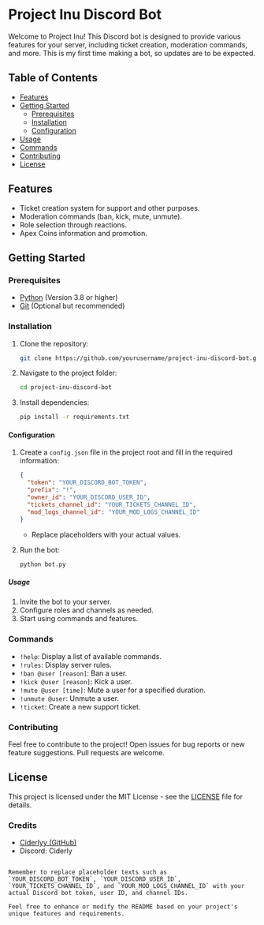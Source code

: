 # Project Inu Discord Bot

Welcome to Project Inu! This Discord bot is designed to provide various features for your server, including ticket creation, moderation commands, and more. This is my first time making a bot, so updates are to be expected.

## Table of Contents

- [Features](#features)
- [Getting Started](#getting-started)
  - [Prerequisites](#prerequisites)
  - [Installation](#installation)
  - [Configuration](#configuration)
- [Usage](#usage)
- [Commands](#commands)
- [Contributing](#contributing)
- [License](#license)

## Features

- Ticket creation system for support and other purposes.
- Moderation commands (ban, kick, mute, unmute).
- Role selection through reactions.
- Apex Coins information and promotion.

## Getting Started

### Prerequisites

- [Python](https://www.python.org/downloads/) (Version 3.8 or higher)
- [Git](https://git-scm.com/downloads/) (Optional but recommended)

### Installation

1. Clone the repository:

   ```bash
   git clone https://github.com/yourusername/project-inu-discord-bot.git
   ```

2. Navigate to the project folder:

   ```bash
   cd project-inu-discord-bot
   ```

3. Install dependencies:

   ```bash
   pip install -r requirements.txt
   ```

#### Configuration

1. Create a `config.json` file in the project root and fill in the required information:

   ```json
   {
     "token": "YOUR_DISCORD_BOT_TOKEN",
     "prefix": "!",
     "owner_id": "YOUR_DISCORD_USER_ID",
     "tickets_channel_id": "YOUR_TICKETS_CHANNEL_ID",
     "mod_logs_channel_id": "YOUR_MOD_LOGS_CHANNEL_ID"
   }
   ```

   - Replace placeholders with your actual values.

2. Run the bot:

   ```bash
   python bot.py
   ```

##### Usage

1. Invite the bot to your server.
2. Configure roles and channels as needed.
3. Start using commands and features.

### Commands

- `!help`: Display a list of available commands.
- `!rules`: Display server rules.
- `!ban @user [reason]`: Ban a user.
- `!kick @user [reason]`: Kick a user.
- `!mute @user [time]`: Mute a user for a specified duration.
- `!unmute @user`: Unmute a user.
- `!ticket`: Create a new support ticket.

### Contributing

Feel free to contribute to the project! Open issues for bug reports or new feature suggestions. Pull requests are welcome.

## License


This project is licensed under the MIT License - see the [LICENSE](LICENSE) file for details.

### Credits

- [Ciderlyy (GitHub)](https://github.com/Ciderlyy)
- Discord: Ciderly
```

Remember to replace placeholder texts such as `YOUR_DISCORD_BOT_TOKEN`, `YOUR_DISCORD_USER_ID`, `YOUR_TICKETS_CHANNEL_ID`, and `YOUR_MOD_LOGS_CHANNEL_ID` with your actual Discord bot token, user ID, and channel IDs.

Feel free to enhance or modify the README based on your project's unique features and requirements.


